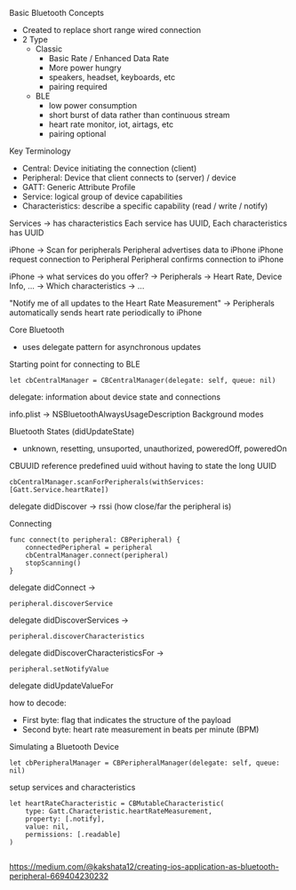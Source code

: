 
Basic Bluetooth Concepts
- Created to replace short range wired connection
- 2 Type
	- Classic
		- Basic Rate / Enhanced Data Rate
		- More power hungry
		- speakers, headset, keyboards, etc
		- pairing required
	- BLE
		- low power consumption
		- short burst of data rather than continuous stream
		- heart rate monitor, iot, airtags, etc
		- pairing optional

Key Terminology
- Central: Device initiating the connection (client)
- Peripheral: Device that client connects to (server) / device
- GATT: Generic Attribute Profile
- Service: logical group of device capabilities
- Characteristics: describe a specific capability (read / write / notify)

Services -> has characteristics
Each service has UUID, Each characteristics has UUID

iPhone -> Scan for peripherals
Peripheral advertises data to iPhone
iPhone request connection to Peripheral
Peripheral confirms connection to iPhone

iPhone -> what services do you offer? -> Peripherals -> Heart Rate, Device Info, ... -> Which characteristics -> ...

"Notify me of all updates to the Heart Rate Measurement" -> Peripherals automatically sends heart rate periodically to iPhone

Core Bluetooth
- uses delegate pattern for asynchronous updates

Starting point for connecting to BLE
```
let cbCentralManager = CBCentralManager(delegate: self, queue: nil)
```
delegate: information about device state and connections

info.plist -> NSBluetoothAlwaysUsageDescription
Background modes

Bluetooth States (didUpdateState)
- unknown, resetting, unsuported, unauthorized, poweredOff, poweredOn

CBUUID
reference predefined uuid without having to state the long UUID

```
cbCentralManager.scanForPeripherals(withServices: [Gatt.Service.heartRate])

```

delegate didDiscover -> rssi (how close/far the peripheral is)

Connecting
```
func connect(to peripheral: CBPeripheral) {
	connectedPeripheral = peripheral
	cbCentralManager.connect(peripheral)
	stopScanning()
}
```

delegate didConnect ->

```
peripheral.discoverService
```

delegate didDiscoverServices ->

```
peripheral.discoverCharacteristics
```

delegate didDiscoverCharacteristicsFor ->

```
peripheral.setNotifyValue
```

delegate didUpdateValueFor

how to decode:
- First byte: flag that indicates the structure of the payload
- Second byte: heart rate measurement in beats per minute (BPM)


Simulating a Bluetooth Device
```
let cbPeripheralManager = CBPeripheralManager(delegate: self, queue: nil)
```

setup services and characteristics
```
let heartRateCharacteristic = CBMutableCharacteristic(
	type: Gatt.Characteristic.heartRateMeasurement,
	property: [.notify],
	value: nil,
	permissions: [.readable]
)


```



https://medium.com/@kakshata12/creating-ios-application-as-bluetooth-peripheral-669404230232